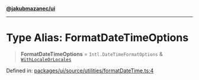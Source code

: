 [**@jakubmazanec/ui**](../README.md)

---

# Type Alias: FormatDateTimeOptions

> **FormatDateTimeOptions** = `Intl.DateTimeFormatOptions` &
> [`WithLocaleOrLocales`](WithLocaleOrLocales.md)

Defined in:
[packages/ui/source/utilities/formatDateTime.ts:4](https://github.com/jakubmazanec/tools/blob/c36a857a499e2c0c4f38fc4405cb987b357adf10/packages/ui/source/utilities/formatDateTime.ts#L4)
